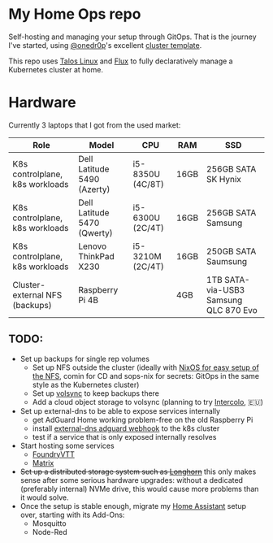 # My Home Ops repo

Self-hosting and managing your setup through GitOps.
That is the journey I've started, using [@onedr0p](https://github.com/onedr0p)'s excellent [cluster template](https://github.com/onedr0p/cluster-template).

This repo uses [Talos Linux](https://www.talos.dev/) and [Flux](https://fluxcd.io/) to fully declaratively manage a Kubernetes cluster at home.

# Hardware

Currently 3 laptops that I got from the used market:

| Role | Model | CPU | RAM | SSD |
| ------------- | ------------- | -------------- | -------------- |-------|
| K8s controlplane, k8s workloads | Dell Latitude 5490 (Azerty) | i5-8350U (4C/8T) | 16GB | 256GB SATA SK Hynix |
| K8s controlplane, k8s workloads | Dell Latitude 5470 (Qwerty) | i5-6300U (2C/4T) | 16GB | 256GB SATA Samsung |
| K8s controlplane, k8s workloads | Lenovo ThinkPad X230 | i5-3210M (2C/4T) | 16GB | 250GB SATA Saumsung |
| Cluster-external NFS (backups) | Raspberry Pi 4B |  | 4GB | 1TB SATA-via-USB3 Samsung QLC 870 Evo |


## TODO:

* Set up backups for single rep volumes
  - Set up NFS outside the cluster (ideally with [NixOS for easy setup of the NFS](https://search.nixos.org/options?channel=24.11&from=0&size=50&sort=relevance&type=packages&query=services.nfs), comin for CD and sops-nix for secrets: GitOps in the same style as the Kubernetes cluster)
  - Set up [volsync](https://volsync.readthedocs.io/en/stable/) to keep backups there
  - Add a cloud object storage to volsync (planning to try [Intercolo](https://www.intercolo.net/en/object-storage), :eu:)
* Set up external-dns to be able to expose services internally
  - get AdGuard Home working problem-free on the old Raspberry Pi
  - install [external-dns adguard webhook](https://github.com/muhlba91/external-dns-provider-adguard) to the k8s cluster
  - test if a service that is only exposed internally resolves
* Start hosting some services
  - [FoundryVTT](https://foundryvtt.com/)
  - [Matrix](https://element.io/)
* ~~Set up a distributed storage system such as [Longhorn](https://longhorn.io/)~~ this only makes sense after some serious hardware upgrades: without a dedicated (preferably internal) NVMe drive, this would cause more problems than it would solve.
* Once the setup is stable enough, migrate my [Home Assistant](https://www.home-assistant.io/) setup over, starting with its Add-Ons:
  - Mosquitto
  - Node-Red
